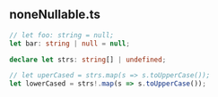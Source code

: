 ## noneNullable.ts

```typescript
// let foo: string = null;
let bar: string | null = null;

declare let strs: string[] | undefined;

// let uperCased = strs.map(s => s.toUpperCase());
let lowerCased = strs!.map(s => s.toUpperCase());


```
